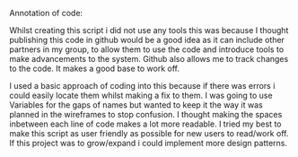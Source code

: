 Annotation of code:

Whilst creating this script i did not use any tools this was because I thought publishing this code in github would be a
good idea as it can include other partners in my group, to allow them to use the code and introduce tools to make advancements to the system. Github also allows me to track changes to the code. It makes a good base to work off. 

I used a basic approach of coding into this because if there was errors i could easily locate them whilst making a fix to
them. I was going to use Variables for the gaps of names but wanted to keep it the way it was planned in the wireframes
to stop confusion. I thought making the spaces inbetween each line of code makes a lot more readable. I tried my best to
make this script as user friendly as possible for new users to read/work off. If this project was to grow/expand i could implement more design patterns. 










